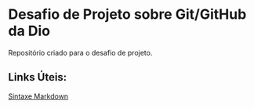# Desafio de Projeto sobre Git/GitHub da Dio
Repositório criado para o desafio de projeto.

## Links Úteis:
[Sintaxe Markdown](https://www.markdownguide.org/basic-syntax/)



